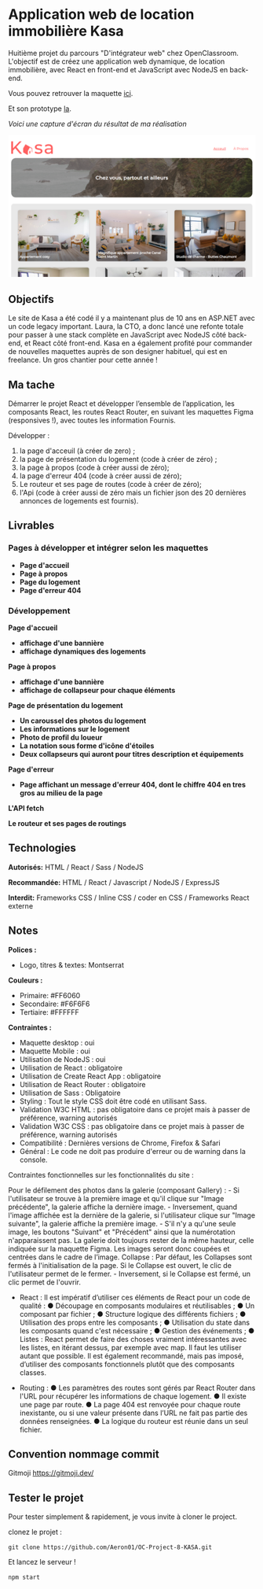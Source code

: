 # Application web de location immobilière Kasa

Huitième projet du parcours "D'intégrateur web" chez OpenClassroom. L'objectif est de créez une application web dynamique, de location immobilière, avec React en front-end et JavaScript avec NodeJS en back-end.

Vous pouvez retrouver la maquette [ici](https://www.figma.com/file/qEno0LwL4ZLkWyeY59kxp1/UI-Design-Kasa-FR?node-id=0%3A1&mode=dev).

Et son prototype [la](https://www.figma.com/proto/qEno0LwL4ZLkWyeY59kxp1/UI-Design-Kasa-FR?type=design&node-id=3-0&scaling=scale-down-width&page-id=0%3A1&starting-point-node-id=3%3A0&show-proto-sidebar=1).

_Voici une capture d'écran du résultat de ma réalisation_

![screenshot du site](./public/assets/screenshot/screenshot.png)

## Objectifs

Le site de Kasa a été codé il y a maintenant plus de 10 ans en ASP.NET avec un code legacy important. Laura, la CTO, a donc lancé une refonte totale pour passer à une stack complète en JavaScript avec NodeJS côté back-end, et React côté front-end. Kasa en a également profité pour commander de nouvelles maquettes auprès de son designer habituel, qui est en freelance. Un gros chantier pour cette année !

## Ma tache

Démarrer le projet React et développer l’ensemble de l’application, les composants React, les routes React Router, en suivant les maquettes Figma (responsives !), avec toutes les information Fournis.

Développer :

1. la page d'acceuil (à créer de zero) ;
2. la page de présentation du logement (code à créer de zéro) ;
3. la page à propos (code à créer aussi de zéro);
4. la page d'erreur 404 (code à créer aussi de zéro);
5. Le routeur et ses page de routes (code à créer de zéro);
6. l'Api (code à créer aussi de zéro mais un fichier json des 20 dernières annonces de logements est fournis).

## Livrables

### Pages à développer et intégrer selon les maquettes

- **Page d'accueil**
- **Page à propos**
- **Page du logement**
- **Page d'erreur 404**

### Développement

**Page d'accueil**

- **affichage d'une bannière**
- **affichage dynamiques des logements**

**Page à propos**

- **affichage d'une bannière**
- **affichage de collapseur pour chaque éléments**

**Page de présentation du logement**

- **Un caroussel des photos du logement**
- **Les informations sur le logement**
- **Photo de profil du loueur**
- **La notation sous forme d'icône d'étoiles**
- **Deux collapseurs qui auront pour titres description et équipements**

**Page d'erreur**

- **Page affichant un message d'erreur 404, dont le chiffre 404 en tres gros au milieu de la page**

**L'API fetch**

**Le routeur et ses pages de routings**

## Technologies

**Autorisés:** HTML / React / Sass / NodeJS

**Recommandée:** HTML / React / Javascript / NodeJS / ExpressJS

**Interdit:** Frameworks CSS / Inline CSS / coder en CSS / Frameworks React externe

## Notes

**Polices :**

- Logo, titres & textes: Montserrat

**Couleurs :**

- Primaire: #FF6060
- Secondaire: #F6F6F6
- Tertiaire: #FFFFFF

**Contraintes :**

- Maquette desktop : oui
- Maquette Mobile : oui
- Utilisation de NodeJS : oui
- Utilisation de React : obligatoire
- Utilisation de Create React App : obligatoire
- Utilisation de React Router : obligatoire
- Utilisation de Sass : Obligatoire
- Styling : Tout le style CSS doit être codé en utilisant Sass.
- Validation W3C HTML : pas obligatoire dans ce projet mais à passer de préférence, warning autorisés
- Validation W3C CSS : pas obligatoire dans ce projet mais à passer de préférence, warning autorisés
- Compatibilité : Dernières versions de Chrome, Firefox & Safari
- Général : Le code ne doit pas produire d'erreur ou de warning dans la console.

Contraintes fonctionnelles sur les fonctionnalités du site :

Pour le défilement des photos dans la galerie (composant Gallery) : - Si l'utilisateur se trouve à la première image et qu'il clique sur "Image précédente", la galerie affiche la dernière image. - Inversement, quand l'image affichée est la dernière de la galerie, si l'utilisateur clique sur "Image suivante", la galerie affiche la première image. - S'il n'y a qu'une seule image, les boutons "Suivant" et "Précédent" ainsi que la numérotation n'apparaissent pas.
La galerie doit toujours rester de la même hauteur, celle indiquée sur la maquette Figma. Les images seront donc coupées et centrées dans le cadre de l’image.
Collapse : Par défaut, les Collapses sont fermés à l'initialisation de la page.
Si le Collapse est ouvert, le clic de l'utilisateur permet de le fermer. - Inversement, si le Collapse est fermé, un clic permet de l'ouvrir.

- React : Il est impératif d’utiliser ces éléments de React pour un code de qualité :
  ● Découpage en composants modulaires et réutilisables ;
  ● Un composant par fichier ;
  ● Structure logique des différents fichiers ;
  ● Utilisation des props entre les composants ;
  ● Utilisation du state dans les composants quand c'est nécessaire ;
  ● Gestion des événements ;
  ● Listes : React permet de faire des choses vraiment intéressantes avec les listes, en itérant dessus, par exemple
  avec map. Il faut les utiliser autant que possible. Il est également recommandé, mais pas imposé,
  d’utiliser des composants fonctionnels plutôt que des composants classes.

- Routing :
  ● Les paramètres des routes sont gérés par React Router dans l'URL pour récupérer les informations de chaque logement.
  ● Il existe une page par route.
  ● La page 404 est renvoyée pour chaque route inexistante, ou si une valeur présente dans l’URL ne fait pas partie des
  données renseignées.
  ● La logique du routeur est réunie dans un seul fichier.

## Convention nommage commit

Gitmoji https://gitmoji.dev/

## Tester le projet

Pour tester simplement & rapidement, je vous invite à cloner le project.

clonez le projet :

```terminal
git clone https://github.com/Aeron01/OC-Project-8-KASA.git
```

Et lancez le serveur !

```terminal
npm start
```
